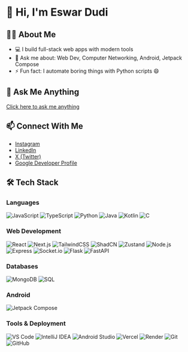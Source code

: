 # 👋 Hi, I'm Eswar Dudi

## 👨‍💻 About Me
- 💻 I build full-stack web apps with modern tools
- 💬 Ask me about: Web Dev, Computer Networking, Android, Jetpack Compose
- ⚡ Fun fact: I automate boring things with Python scripts 😄

## 💬 Ask Me Anything
[Click here to ask me anything](https://ask-me-anything-theta.vercel.app)

## 📫 Connect With Me
- [Instagram](https://instagram.com/whoiseswar)
- [LinkedIn](https://linkedin.com/in/eswar-dudi)
- [X (Twitter)](https://twitter.com/eswardudi)
- [Google Developer Profile](https://g.dev/eswardudi)

## 🛠️ Tech Stack

### Languages  
![JavaScript](https://img.shields.io/badge/JavaScript-F7DF1E?logo=javascript&logoColor=black) ![TypeScript](https://img.shields.io/badge/TypeScript-3178C6?logo=typescript&logoColor=white) ![Python](https://img.shields.io/badge/Python-3776AB?logo=python&logoColor=white) ![Java](https://img.shields.io/badge/Java-ED8B00?logo=java&logoColor=white) ![Kotlin](https://img.shields.io/badge/Kotlin-0095D5?logo=kotlin&logoColor=white) ![C](https://img.shields.io/badge/C-00599C?logo=c&logoColor=white)  

### Web Development  
![React](https://img.shields.io/badge/React-20232a?logo=react&logoColor=61DAFB) ![Next.js](https://img.shields.io/badge/Next.js-000000?logo=nextdotjs&logoColor=white) ![TailwindCSS](https://img.shields.io/badge/TailwindCSS-06B6D4?logo=tailwindcss&logoColor=white) ![ShadCN](https://img.shields.io/badge/ShadCN-111827?logo=tailwindcss&logoColor=white) ![Zustand](https://img.shields.io/badge/Zustand-000000?logo=react&logoColor=white) ![Node.js](https://img.shields.io/badge/Node.js-339933?logo=nodedotjs&logoColor=white) ![Express](https://img.shields.io/badge/Express-000000?logo=express&logoColor=white) ![Socket.io](https://img.shields.io/badge/Socket.io-010101?logo=socket.io&logoColor=white) ![Flask](https://img.shields.io/badge/Flask-000000?logo=flask&logoColor=white) ![FastAPI](https://img.shields.io/badge/FastAPI-009688?logo=fastapi&logoColor=white)  

### Databases  
![MongoDB](https://img.shields.io/badge/MongoDB-47A248?logo=mongodb&logoColor=white) ![SQL](https://img.shields.io/badge/SQL-4479A1?logo=mysql&logoColor=white)  

### Android  
![Jetpack Compose](https://img.shields.io/badge/Jetpack_Compose-4285F4?logo=android&logoColor=white)  

### Tools & Deployment  
![VS Code](https://img.shields.io/badge/VS%20Code-007ACC?logo=visualstudiocode&logoColor=white) ![IntelliJ IDEA](https://img.shields.io/badge/IntelliJ%20IDEA-000000?logo=intellijidea&logoColor=white) ![Android Studio](https://img.shields.io/badge/Android%20Studio-3DDC84?logo=androidstudio&logoColor=white) ![Vercel](https://img.shields.io/badge/Vercel-000000?logo=vercel&logoColor=white) ![Render](https://img.shields.io/badge/Render-46E3B7?logo=render&logoColor=black) ![Git](https://img.shields.io/badge/Git-F05032?logo=git&logoColor=white) ![GitHub](https://img.shields.io/badge/GitHub-181717?logo=github&logoColor=white)
